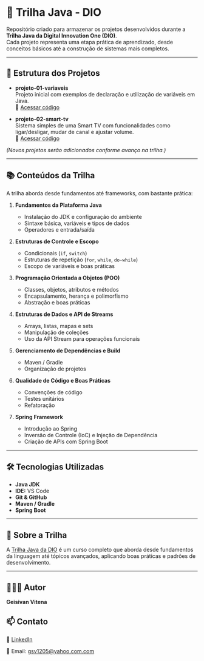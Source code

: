 # 🚀 Trilha Java - DIO

Repositório criado para armazenar os projetos desenvolvidos durante a **Trilha Java da Digital Innovation One (DIO)**.  
Cada projeto representa uma etapa prática de aprendizado, desde conceitos básicos até a construção de sistemas mais completos.

---

## 📂 Estrutura dos Projetos

- **projeto-01-variaveis**  
  Projeto inicial com exemplos de declaração e utilização de variáveis em Java.  
  🔗 [Acessar código](https://github.com/geisivanvitena/dio-trilha-java-basico/tree/main/tipos-variaveis/src)

- **projeto-02-smart-tv**  
  Sistema simples de uma Smart TV com funcionalidades como ligar/desligar, mudar de canal e ajustar volume.  
  🔗 [Acessar código](./projeto-02-smart-tv)

*(Novos projetos serão adicionados conforme avanço na trilha.)*

---

## 📚 Conteúdos da Trilha

A trilha aborda desde fundamentos até frameworks, com bastante prática:

1. **Fundamentos da Plataforma Java**  
   - Instalação do JDK e configuração do ambiente  
   - Sintaxe básica, variáveis e tipos de dados  
   - Operadores e entrada/saída  

2. **Estruturas de Controle e Escopo**  
   - Condicionais (`if`, `switch`)  
   - Estruturas de repetição (`for`, `while`, `do-while`)  
   - Escopo de variáveis e boas práticas  

3. **Programação Orientada a Objetos (POO)**  
   - Classes, objetos, atributos e métodos  
   - Encapsulamento, herança e polimorfismo  
   - Abstração e boas práticas  

4. **Estruturas de Dados e API de Streams**  
   - Arrays, listas, mapas e sets  
   - Manipulação de coleções  
   - Uso da API Stream para operações funcionais  

5. **Gerenciamento de Dependências e Build**  
   - Maven / Gradle  
   - Organização de projetos  

6. **Qualidade de Código e Boas Práticas**  
   - Convenções de código  
   - Testes unitários  
   - Refatoração  

7. **Spring Framework**  
   - Introdução ao Spring  
   - Inversão de Controle (IoC) e Injeção de Dependência  
   - Criação de APIs com Spring Boot  

---

## 🛠️ Tecnologias Utilizadas

- **Java JDK**  
- **IDE:** VS Code
- **Git & GitHub**
- **Maven / Gradle**  
- **Spring Boot**  

---

## 📌 Sobre a Trilha

A [Trilha Java da DIO](https://web.dio.me/track/2e52ad2d-0a3b-4ade-a4ae-17830f528834) é um curso completo que aborda desde fundamentos da linguagem até tópicos avançados, aplicando boas práticas e padrões de desenvolvimento.

---

## 👨🏻‍💻 Autor

**Geisivan Vitena**  

## 📫 Contato

🔗 [LinkedIn](https://www.linkedin.com/in/geisivan-vitena-a46168246/)  

📧 Email: gsv1205@yahoo.com.com

